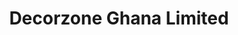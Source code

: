 ---
title: "Decorzone Ghana Limited"
url: /accra-weija/decorzone-ghana-limited/
shop: supermarket
---
